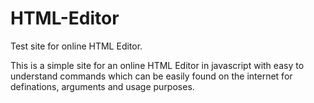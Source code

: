 # HTML-Editor
Test site for online HTML Editor.

This is a simple site for an online HTML Editor in javascript with easy to understand commands which can be easily found on the internet for definations, arguments and usage purposes. 
